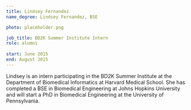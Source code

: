 ```yaml
---
title: Lindsey Fernandez
name_degree: Lindsey Fernandez, BSE

photo: placeholder.png

job_title: BD2K Summer Institute Intern
role: alumni
  
start: June 2015
end: August 2015
---
```

Lindsey is an intern participating in the BD2K Summer Institute at the Department of Biomedical Informatics at Harvard Medical School. She has completed a BSE in Biomedical Engineering at Johns Hopkins University and will start a PhD in Biomedical Engineering at the University of Pennsylvania.